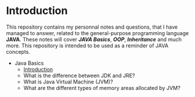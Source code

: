 # Introduction
This repository contains my personnal notes and questions, that I have managed to answer, related to the general-purpose programming language __JAVA__. These notes will cover ___JAVA Basics___, ___OOP___, ___Inheritance___ and much more. This repository is intended to be used as a reminder of JAVA concepts.
* Java Basics
    * [Introduction](#Introduction)
    * What is the difference between JDK and JRE?
    * What is Java Virtual Machine (JVM)?
    * What are the different types of memory areas allocated by JVM?
